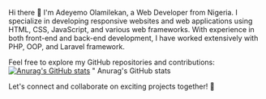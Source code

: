 Hi there 👋
I'm Adeyemo Olamilekan, a Web Developer from Nigeria. I specialize in developing responsive websites and web applications using HTML, CSS, JavaScript, and various web frameworks. With experience in both front-end and back-end development, I have worked extensively with PHP, OOP, and Laravel framework.

Feel free to explore my GitHub repositories and contributions:
[![Anurag's GitHub stats](https://github-readme-stats.vercel.app/api?username=Adeyemoolamilekan08)](https://github.com/anuraghazra/github-readme-stats)
"
Anurag's GitHub stats

Let's connect and collaborate on exciting projects together! 🌟
